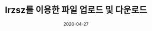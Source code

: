 ---
    title: lrzsz를 이용한 파일 업로드 및 다운로드
    description:
    date: 2020-04-27
    categories:
        - 개발 이야기
    tags:
        - Linux
        - Terminal
---